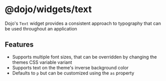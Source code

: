 # @dojo/widgets/text

Dojo's `Text` widget provides a consistent approach to typography that can be used throughout an application

## Features

- Supports multiple font sizes, that can be overridden by changing the themes CSS variable variant
- Supports text on the theme's inverse background color
- Defaults to `p` but can be customized using the `as` property

